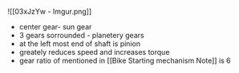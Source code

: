 ![[03xJzYw - Imgur.png]]

- center gear- sun gear
- 3 gears sorrounded - planetery gears
- at the left most end of shaft is pinion
- greately reduces speed and increases torque
- gear ratio of mentioned in [[Bike Starting mechanism Note]] is 6